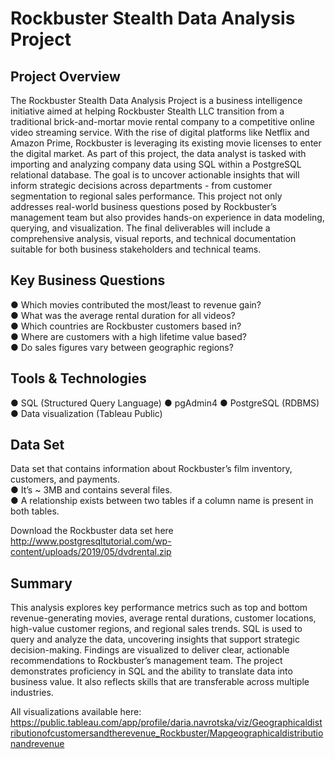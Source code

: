 # Rockbuster Stealth Data Analysis Project

## Project Overview
The Rockbuster Stealth Data Analysis Project is a business intelligence initiative aimed at helping Rockbuster Stealth LLC transition from a traditional brick-and-mortar movie rental company to a competitive online video streaming service. With the rise of digital platforms like Netflix and Amazon Prime, Rockbuster is leveraging its existing movie licenses to enter the digital market.
As part of this project, the data analyst is tasked with importing and analyzing company data using SQL within a PostgreSQL relational database. The goal is to uncover actionable insights that will inform strategic decisions across departments - from customer segmentation to regional sales performance.
This project not only addresses real-world business questions posed by Rockbuster’s management team but also provides hands-on experience in data modeling, querying, and visualization. The final deliverables will include a comprehensive analysis, visual reports, and technical documentation suitable for both business stakeholders and technical teams.
 
## Key Business Questions
● Which  movies  contributed  the  most/least  to  revenue  gain?     
● What  was  the  average  rental  duration  for  all  videos?   
● Which  countries  are  Rockbuster  customers  based  in?   
● Where  are  customers  with  a  high  lifetime  value  based?   
● Do  sales  figures  vary  between  geographic  regions?  

## Tools & Technologies
● SQL (Structured Query Language)
● pgAdmin4
● PostgreSQL (RDBMS)
● Data visualization (Tableau Public)

## Data  Set   
Data  set  that  contains  information  about  Rockbuster’s film  inventory,  customers,  and  payments.  
● It’s ~ 3MB and contains several files.   
● A relationship exists between two tables if a column name is present in both tables.   

Download the Rockbuster data set here http://www.postgresqltutorial.com/wp-content/uploads/2019/05/dvdrental.zip

## Summary
This analysis explores key performance metrics such as top and bottom revenue-generating movies, average rental durations, customer locations, high-value customer regions, and regional sales trends. SQL is used to query and analyze the data, uncovering insights that support strategic decision-making. Findings are visualized to deliver clear, actionable recommendations to Rockbuster’s management team. The project demonstrates proficiency in SQL and the ability to translate data into business value. It also reflects skills that are transferable across multiple industries.

All visualizations available here: https://public.tableau.com/app/profile/daria.navrotska/viz/Geographicaldistributionofcustomersandtherevenue_Rockbuster/Mapgeographicaldistributionandrevenue
